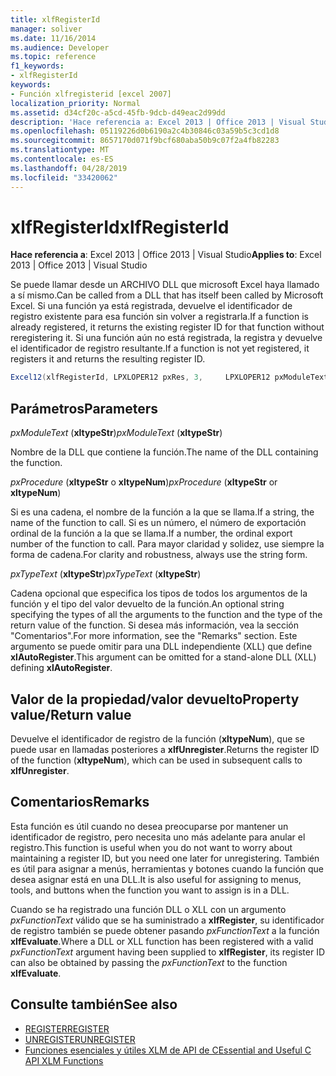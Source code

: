 ```yaml
---
title: xlfRegisterId
manager: soliver
ms.date: 11/16/2014
ms.audience: Developer
ms.topic: reference
f1_keywords:
- xlfRegisterId
keywords:
- Función xlfregisterid [excel 2007]
localization_priority: Normal
ms.assetid: d34cf20c-a5cd-45fb-9dcb-d49eac2d99dd
description: 'Hace referencia a: Excel 2013 | Office 2013 | Visual Studio'
ms.openlocfilehash: 05119226d0b6190a2c4b30846c03a59b5c3cd1d8
ms.sourcegitcommit: 8657170d071f9bcf680aba50b9c07f2a4fb82283
ms.translationtype: MT
ms.contentlocale: es-ES
ms.lasthandoff: 04/28/2019
ms.locfileid: "33420062"
---
```

# <a name="xlfregisterid"></a><span data-ttu-id="a0342-104">xlfRegisterId</span><span class="sxs-lookup"><span data-stu-id="a0342-104">xlfRegisterId</span></span>

<span data-ttu-id="a0342-105">**Hace referencia a**: Excel 2013 | Office 2013 | Visual Studio</span><span class="sxs-lookup"><span data-stu-id="a0342-105">**Applies to**: Excel 2013 | Office 2013 | Visual Studio</span></span> 
  
<span data-ttu-id="a0342-106">Se puede llamar desde un ARCHIVO DLL que microsoft Excel haya llamado a sí mismo.</span><span class="sxs-lookup"><span data-stu-id="a0342-106">Can be called from a DLL that has itself been called by Microsoft Excel.</span></span> <span data-ttu-id="a0342-107">Si una función ya está registrada, devuelve el identificador de registro existente para esa función sin volver a registrarla.</span><span class="sxs-lookup"><span data-stu-id="a0342-107">If a function is already registered, it returns the existing register ID for that function without reregistering it.</span></span> <span data-ttu-id="a0342-108">Si una función aún no está registrada, la registra y devuelve el identificador de registro resultante.</span><span class="sxs-lookup"><span data-stu-id="a0342-108">If a function is not yet registered, it registers it and returns the resulting register ID.</span></span>
  
```cs
Excel12(xlfRegisterId, LPXLOPER12 pxRes, 3,     LPXLOPER12 pxModuleText, LPXLOPER12 pxProcedure, LPXLOPER12 pxTypeText);
```

## <a name="parameters"></a><span data-ttu-id="a0342-109">Parámetros</span><span class="sxs-lookup"><span data-stu-id="a0342-109">Parameters</span></span>

<span data-ttu-id="a0342-110">_pxModuleText_ (**xltypeStr**)</span><span class="sxs-lookup"><span data-stu-id="a0342-110">_pxModuleText_ (**xltypeStr**)</span></span>
  
<span data-ttu-id="a0342-111">Nombre de la DLL que contiene la función.</span><span class="sxs-lookup"><span data-stu-id="a0342-111">The name of the DLL containing the function.</span></span>
  
<span data-ttu-id="a0342-112">_pxProcedure_ (**xltypeStr** o **xltypeNum**)</span><span class="sxs-lookup"><span data-stu-id="a0342-112">_pxProcedure_ (**xltypeStr** or **xltypeNum**)</span></span>
  
<span data-ttu-id="a0342-113">Si es una cadena, el nombre de la función a la que se llama.</span><span class="sxs-lookup"><span data-stu-id="a0342-113">If a string, the name of the function to call.</span></span> <span data-ttu-id="a0342-114">Si es un número, el número de exportación ordinal de la función a la que se llama.</span><span class="sxs-lookup"><span data-stu-id="a0342-114">If a number, the ordinal export number of the function to call.</span></span> <span data-ttu-id="a0342-115">Para mayor claridad y solidez, use siempre la forma de cadena.</span><span class="sxs-lookup"><span data-stu-id="a0342-115">For clarity and robustness, always use the string form.</span></span>
  
<span data-ttu-id="a0342-116">_pxTypeText_ (**xltypeStr**)</span><span class="sxs-lookup"><span data-stu-id="a0342-116">_pxTypeText_ (**xltypeStr**)</span></span>
  
<span data-ttu-id="a0342-117">Cadena opcional que especifica los tipos de todos los argumentos de la función y el tipo del valor devuelto de la función.</span><span class="sxs-lookup"><span data-stu-id="a0342-117">An optional string specifying the types of all the arguments to the function and the type of the return value of the function.</span></span> <span data-ttu-id="a0342-118">Si desea más información, vea la sección "Comentarios".</span><span class="sxs-lookup"><span data-stu-id="a0342-118">For more information, see the "Remarks" section.</span></span> <span data-ttu-id="a0342-119">Este argumento se puede omitir para una DLL independiente (XLL) que define **xlAutoRegister**.</span><span class="sxs-lookup"><span data-stu-id="a0342-119">This argument can be omitted for a stand-alone DLL (XLL) defining **xlAutoRegister**.</span></span>
  
## <a name="property-valuereturn-value"></a><span data-ttu-id="a0342-120">Valor de la propiedad/valor devuelto</span><span class="sxs-lookup"><span data-stu-id="a0342-120">Property value/Return value</span></span>

<span data-ttu-id="a0342-121">Devuelve el identificador de registro de la función (**xltypeNum**), que se puede usar en llamadas posteriores a **xlfUnregister**.</span><span class="sxs-lookup"><span data-stu-id="a0342-121">Returns the register ID of the function (**xltypeNum**), which can be used in subsequent calls to **xlfUnregister**.</span></span>
  
## <a name="remarks"></a><span data-ttu-id="a0342-122">Comentarios</span><span class="sxs-lookup"><span data-stu-id="a0342-122">Remarks</span></span>

<span data-ttu-id="a0342-123">Esta función es útil cuando no desea preocuparse por mantener un identificador de registro, pero necesita uno más adelante para anular el registro.</span><span class="sxs-lookup"><span data-stu-id="a0342-123">This function is useful when you do not want to worry about maintaining a register ID, but you need one later for unregistering.</span></span> <span data-ttu-id="a0342-124">También es útil para asignar a menús, herramientas y botones cuando la función que desea asignar está en una DLL.</span><span class="sxs-lookup"><span data-stu-id="a0342-124">It is also useful for assigning to menus, tools, and buttons when the function you want to assign is in a DLL.</span></span>
  
<span data-ttu-id="a0342-125">Cuando se ha registrado una función DLL o XLL con un argumento  _pxFunctionText_ válido que se ha suministrado a **xlfRegister**, su identificador de registro también se puede obtener pasando  _pxFunctionText_ a la función **xlfEvaluate**.</span><span class="sxs-lookup"><span data-stu-id="a0342-125">Where a DLL or XLL function has been registered with a valid  _pxFunctionText_ argument having been supplied to **xlfRegister**, its register ID can also be obtained by passing the  _pxFunctionText_ to the function **xlfEvaluate**.</span></span>
  
## <a name="see-also"></a><span data-ttu-id="a0342-126">Consulte también</span><span class="sxs-lookup"><span data-stu-id="a0342-126">See also</span></span>

- [<span data-ttu-id="a0342-127">REGISTER</span><span class="sxs-lookup"><span data-stu-id="a0342-127">REGISTER</span></span>](xlfregister-form-1.md)
- [<span data-ttu-id="a0342-128">UNREGISTER</span><span class="sxs-lookup"><span data-stu-id="a0342-128">UNREGISTER</span></span>](xlfunregister-form-1.md)
- [<span data-ttu-id="a0342-129">Funciones esenciales y útiles XLM de API de C</span><span class="sxs-lookup"><span data-stu-id="a0342-129">Essential and Useful C API XLM Functions</span></span>](essential-and-useful-c-api-xlm-functions.md)

